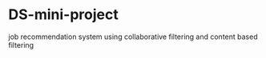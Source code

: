 # DS-mini-project
job recommendation system using collaborative filtering and content based filtering 
